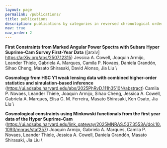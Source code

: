 ```yaml
---
layout: page
permalink: /publications/
title: publications
description: publications by categories in reversed chronological order. generated by jekyll-scholar.
nav: true
nav_order: 2
---
```

**First Constraints from Marked Angular Power Spectra with Subaru Hyper Suprime-Cam Survey First-Year Data**
([arxiv] https://arXiv.org/abs/2507.12315) Jessica A. Cowell, Joaquin Armijo, Leander Thiele, Gabriela A. Marques, Camila P. Novaes, Daniela Grandón, Sihao Cheng, Masato Shirasaki, David Alonso, Jia Liu \

**Cosmology from HSC Y1 weak lensing data with combined higher-order statistics and simulation-based inference** (https://ui.adsabs.harvard.edu/abs/2025PhRvD.111h3510N/abstract)
Camila P. Novaes, Leander Thiele, Joaquin Armijo, Sihao Cheng, Jessica A. Cowell, Gabriela A. Marques, Elisa G. M. Ferreira, Masato Shirasaki, Ken Osato, Jia Liu \

**Cosmological constraints using Minkowski functionals from the first year data of the Hyper Suprime-Cam**
(https://ui.adsabs.harvard.edu/link_gateway/2025MNRAS.537.3553A/doi:10.1093/mnras/staf257)
Joaquin Armijo, Gabriela A. Marques, Camila P. Novaes, Leander Thiele, Jessica A. Cowell, Daniela Grandón, Masato Shirasaki, Jia Liu \
